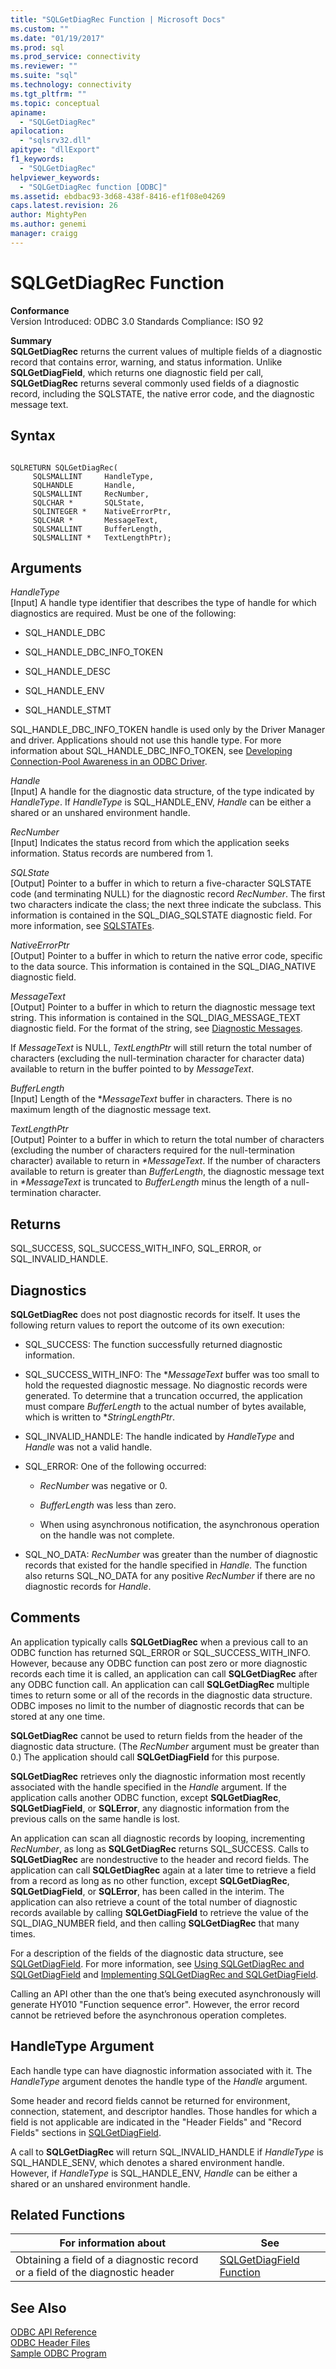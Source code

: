 ```yaml
---
title: "SQLGetDiagRec Function | Microsoft Docs"
ms.custom: ""
ms.date: "01/19/2017"
ms.prod: sql
ms.prod_service: connectivity
ms.reviewer: ""
ms.suite: "sql"
ms.technology: connectivity
ms.tgt_pltfrm: ""
ms.topic: conceptual
apiname: 
  - "SQLGetDiagRec"
apilocation: 
  - "sqlsrv32.dll"
apitype: "dllExport"
f1_keywords: 
  - "SQLGetDiagRec"
helpviewer_keywords: 
  - "SQLGetDiagRec function [ODBC]"
ms.assetid: ebdbac93-3d68-438f-8416-ef1f08e04269
caps.latest.revision: 26
author: MightyPen
ms.author: genemi
manager: craigg
---
```

# SQLGetDiagRec Function
**Conformance**  
 Version Introduced: ODBC 3.0 Standards Compliance: ISO 92  
  
 **Summary**  
 **SQLGetDiagRec** returns the current values of multiple fields of a diagnostic record that contains error, warning, and status information. Unlike **SQLGetDiagField**, which returns one diagnostic field per call, **SQLGetDiagRec** returns several commonly used fields of a diagnostic record, including the SQLSTATE, the native error code, and the diagnostic message text.  
  
## Syntax  
  
```  
  
SQLRETURN SQLGetDiagRec(  
     SQLSMALLINT     HandleType,  
     SQLHANDLE       Handle,  
     SQLSMALLINT     RecNumber,  
     SQLCHAR *       SQLState,  
     SQLINTEGER *    NativeErrorPtr,  
     SQLCHAR *       MessageText,  
     SQLSMALLINT     BufferLength,  
     SQLSMALLINT *   TextLengthPtr);  
```  
  
## Arguments  
 *HandleType*  
 [Input] A handle type identifier that describes the type of handle for which diagnostics are required. Must be one of the following:  
  
-   SQL_HANDLE_DBC  
  
-   SQL_HANDLE_DBC_INFO_TOKEN  
  
-   SQL_HANDLE_DESC  
  
-   SQL_HANDLE_ENV  
  
-   SQL_HANDLE_STMT  
  
 SQL_HANDLE_DBC_INFO_TOKEN handle is used only by the Driver Manager and driver. Applications should not use this handle type. For more information about SQL_HANDLE_DBC_INFO_TOKEN, see [Developing Connection-Pool Awareness in an ODBC Driver](../../../odbc/reference/develop-driver/developing-connection-pool-awareness-in-an-odbc-driver.md).  
  
 *Handle*  
 [Input] A handle for the diagnostic data structure, of the type indicated by *HandleType*. If *HandleType* is SQL_HANDLE_ENV, *Handle* can be either a shared or an unshared environment handle.  
  
 *RecNumber*  
 [Input] Indicates the status record from which the application seeks information. Status records are numbered from 1.  
  
 *SQLState*  
 [Output] Pointer to a buffer in which to return a five-character SQLSTATE code (and terminating NULL) for the diagnostic record *RecNumber*. The first two characters indicate the class; the next three indicate the subclass. This information is contained in the SQL_DIAG_SQLSTATE diagnostic field. For more information, see [SQLSTATEs](../../../odbc/reference/develop-app/sqlstates.md).  
  
 *NativeErrorPtr*  
 [Output] Pointer to a buffer in which to return the native error code, specific to the data source. This information is contained in the SQL_DIAG_NATIVE diagnostic field.  
  
 *MessageText*  
 [Output] Pointer to a buffer in which to return the diagnostic message text string. This information is contained in the SQL_DIAG_MESSAGE_TEXT diagnostic field. For the format of the string, see [Diagnostic Messages](../../../odbc/reference/develop-app/diagnostic-messages.md).  
  
 If *MessageText* is NULL, *TextLengthPtr* will still return the total number of characters (excluding the null-termination character for character data) available to return in the buffer pointed to by *MessageText*.  
  
 *BufferLength*  
 [Input] Length of the **MessageText* buffer in characters. There is no maximum length of the diagnostic message text.  
  
 *TextLengthPtr*  
 [Output] Pointer to a buffer in which to return the total number of characters (excluding the number of characters required for the null-termination character) available to return in *\*MessageText*. If the number of characters available to return is greater than *BufferLength*, the diagnostic message text in *\*MessageText* is truncated to *BufferLength* minus the length of a null-termination character.  
  
## Returns  
 SQL_SUCCESS, SQL_SUCCESS_WITH_INFO, SQL_ERROR, or SQL_INVALID_HANDLE.  
  
## Diagnostics  
 **SQLGetDiagRec** does not post diagnostic records for itself. It uses the following return values to report the outcome of its own execution:  
  
-   SQL_SUCCESS: The function successfully returned diagnostic information.  
  
-   SQL_SUCCESS_WITH_INFO: The \**MessageText* buffer was too small to hold the requested diagnostic message. No diagnostic records were generated. To determine that a truncation occurred, the application must compare *BufferLength* to the actual number of bytes available, which is written to **StringLengthPtr*.  
  
-   SQL_INVALID_HANDLE: The handle indicated by *HandleType* and *Handle* was not a valid handle.  
  
-   SQL_ERROR: One of the following occurred:  
  
    -   *RecNumber* was negative or 0.  
  
    -   *BufferLength* was less than zero.  
  
    -   When using asynchronous notification, the asynchronous operation on the handle was not complete.  
  
-   SQL_NO_DATA: *RecNumber* was greater than the number of diagnostic records that existed for the handle specified in *Handle.* The function also returns SQL_NO_DATA for any positive *RecNumber* if there are no diagnostic records for *Handle*.  
  
## Comments  
 An application typically calls **SQLGetDiagRec** when a previous call to an ODBC function has returned SQL_ERROR or SQL_SUCCESS_WITH_INFO. However, because any ODBC function can post zero or more diagnostic records each time it is called, an application can call **SQLGetDiagRec** after any ODBC function call. An application can call **SQLGetDiagRec** multiple times to return some or all of the records in the diagnostic data structure. ODBC imposes no limit to the number of diagnostic records that can be stored at any one time.  
  
 **SQLGetDiagRec** cannot be used to return fields from the header of the diagnostic data structure. (The *RecNumber* argument must be greater than 0.) The application should call **SQLGetDiagField** for this purpose.  
  
 **SQLGetDiagRec** retrieves only the diagnostic information most recently associated with the handle specified in the *Handle* argument. If the application calls another ODBC function, except **SQLGetDiagRec**, **SQLGetDiagField**, or **SQLError**, any diagnostic information from the previous calls on the same handle is lost.  
  
 An application can scan all diagnostic records by looping, incrementing *RecNumber*, as long as **SQLGetDiagRec** returns SQL_SUCCESS. Calls to **SQLGetDiagRec** are nondestructive to the header and record fields. The application can call **SQLGetDiagRec** again at a later time to retrieve a field from a record as long as no other function, except **SQLGetDiagRec**, **SQLGetDiagField**, or **SQLError**, has been called in the interim. The application can also retrieve a count of the total number of diagnostic records available by calling **SQLGetDiagField** to retrieve the value of the SQL_DIAG_NUMBER field, and then calling **SQLGetDiagRec** that many times.  
  
 For a description of the fields of the diagnostic data structure, see [SQLGetDiagField](../../../odbc/reference/syntax/sqlgetdiagfield-function.md). For more information, see [Using SQLGetDiagRec and SQLGetDiagField](../../../odbc/reference/develop-app/using-sqlgetdiagrec-and-sqlgetdiagfield.md) and [Implementing SQLGetDiagRec and SQLGetDiagField](../../../odbc/reference/develop-app/implementing-sqlgetdiagrec-and-sqlgetdiagfield.md).  
  
 Calling an API other than the one that’s being executed asynchronously will generate HY010 "Function sequence error". However, the error record cannot be retrieved before the asynchronous operation completes.  
  
## HandleType Argument  
 Each handle type can have diagnostic information associated with it. The *HandleType* argument denotes the handle type of the *Handle* argument.  
  
 Some header and record fields cannot be returned for environment, connection, statement, and descriptor handles. Those handles for which a field is not applicable are indicated in the "Header Fields" and "Record Fields" sections in [SQLGetDiagField](../../../odbc/reference/syntax/sqlgetdiagfield-function.md).  
  
 A call to **SQLGetDiagRec** will return SQL_INVALID_HANDLE if *HandleType* is SQL_HANDLE_SENV, which denotes a shared environment handle. However, if *HandleType* is SQL_HANDLE_ENV, *Handle* can be either a shared or an unshared environment handle.  
  
## Related Functions  
  
|For information about|See|  
|---------------------------|---------|  
|Obtaining a field of a diagnostic record or a field of the diagnostic header|[SQLGetDiagField Function](../../../odbc/reference/syntax/sqlgetdiagfield-function.md)|  
  
## See Also  
 [ODBC API Reference](../../../odbc/reference/syntax/odbc-api-reference.md)   
 [ODBC Header Files](../../../odbc/reference/install/odbc-header-files.md)   
 [Sample ODBC Program](../../../odbc/reference/sample-odbc-program.md)
